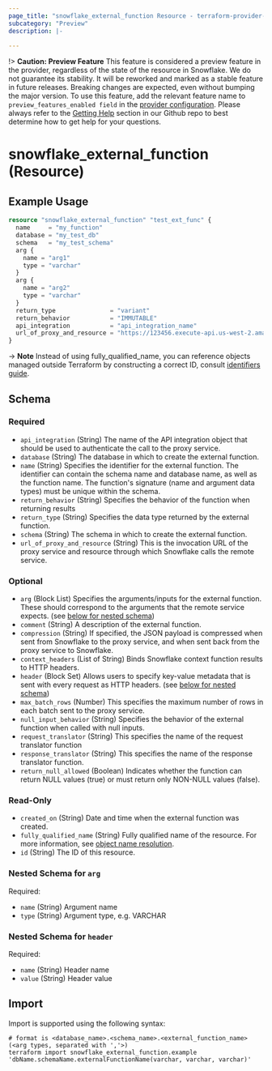 ```yaml
---
page_title: "snowflake_external_function Resource - terraform-provider-snowflake"
subcategory: "Preview"
description: |-
  
---
```


!> **Caution: Preview Feature** This feature is considered a preview feature in the provider, regardless of the state of the resource in Snowflake. We do not guarantee its stability. It will be reworked and marked as a stable feature in future releases. Breaking changes are expected, even without bumping the major version. To use this feature, add the relevant feature name to `preview_features_enabled field` in the [provider configuration](https://registry.terraform.io/providers/Snowflake-Labs/snowflake/latest/docs#schema). Please always refer to the [Getting Help](https://github.com/Snowflake-Labs/terraform-provider-snowflake?tab=readme-ov-file#getting-help) section in our Github repo to best determine how to get help for your questions.

# snowflake_external_function (Resource)



## Example Usage

```terraform
resource "snowflake_external_function" "test_ext_func" {
  name     = "my_function"
  database = "my_test_db"
  schema   = "my_test_schema"
  arg {
    name = "arg1"
    type = "varchar"
  }
  arg {
    name = "arg2"
    type = "varchar"
  }
  return_type               = "variant"
  return_behavior           = "IMMUTABLE"
  api_integration           = "api_integration_name"
  url_of_proxy_and_resource = "https://123456.execute-api.us-west-2.amazonaws.com/prod/test_func"
}
```

-> **Note** Instead of using fully_qualified_name, you can reference objects managed outside Terraform by constructing a correct ID, consult [identifiers guide](../guides/identifiers_rework_design_decisions#new-computed-fully-qualified-name-field-in-resources).
<!-- TODO(SNOW-1634854): include an example showing both methods-->

<!-- schema generated by tfplugindocs -->
## Schema

### Required

- `api_integration` (String) The name of the API integration object that should be used to authenticate the call to the proxy service.
- `database` (String) The database in which to create the external function.
- `name` (String) Specifies the identifier for the external function. The identifier can contain the schema name and database name, as well as the function name. The function's signature (name and argument data types) must be unique within the schema.
- `return_behavior` (String) Specifies the behavior of the function when returning results
- `return_type` (String) Specifies the data type returned by the external function.
- `schema` (String) The schema in which to create the external function.
- `url_of_proxy_and_resource` (String) This is the invocation URL of the proxy service and resource through which Snowflake calls the remote service.

### Optional

- `arg` (Block List) Specifies the arguments/inputs for the external function. These should correspond to the arguments that the remote service expects. (see [below for nested schema](#nestedblock--arg))
- `comment` (String) A description of the external function.
- `compression` (String) If specified, the JSON payload is compressed when sent from Snowflake to the proxy service, and when sent back from the proxy service to Snowflake.
- `context_headers` (List of String) Binds Snowflake context function results to HTTP headers.
- `header` (Block Set) Allows users to specify key-value metadata that is sent with every request as HTTP headers. (see [below for nested schema](#nestedblock--header))
- `max_batch_rows` (Number) This specifies the maximum number of rows in each batch sent to the proxy service.
- `null_input_behavior` (String) Specifies the behavior of the external function when called with null inputs.
- `request_translator` (String) This specifies the name of the request translator function
- `response_translator` (String) This specifies the name of the response translator function.
- `return_null_allowed` (Boolean) Indicates whether the function can return NULL values (true) or must return only NON-NULL values (false).

### Read-Only

- `created_on` (String) Date and time when the external function was created.
- `fully_qualified_name` (String) Fully qualified name of the resource. For more information, see [object name resolution](https://docs.snowflake.com/en/sql-reference/name-resolution).
- `id` (String) The ID of this resource.

<a id="nestedblock--arg"></a>
### Nested Schema for `arg`

Required:

- `name` (String) Argument name
- `type` (String) Argument type, e.g. VARCHAR


<a id="nestedblock--header"></a>
### Nested Schema for `header`

Required:

- `name` (String) Header name
- `value` (String) Header value

## Import

Import is supported using the following syntax:

```shell
# format is <database_name>.<schema_name>.<external_function_name>(<arg types, separated with ','>)
terraform import snowflake_external_function.example 'dbName.schemaName.externalFunctionName(varchar, varchar, varchar)'
```

